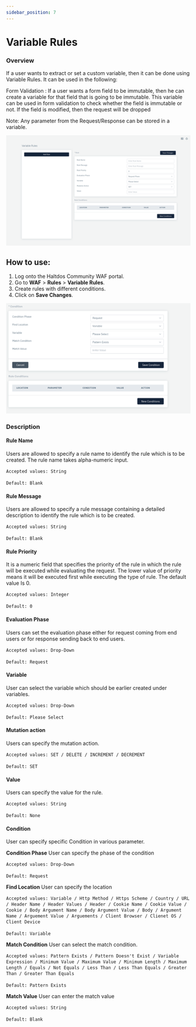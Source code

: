 ```yaml
---
sidebar_position: 7
---
```


# Variable Rules

### Overview
If a user wants to extract or set a custom variable, then it can be done using Variable Rules. It can be used in the following:

Form Validation : If a user wants a form field to be immutable, then he can create a variable for that field that is going to be immutable. This variable can be used in form validation to check whether the field is immutable or not. If the field is modified, then the request will be dropped

Note: Any parameter from the Request/Response can be stored in a variable.

![Variable Rule](/img/ce-waf/docs/variable_rule.png)

## How to use:
1. Log onto the Haltdos Community WAF portal.
2. Go to **WAF** > **Rules** > **Variable Rules**.
3. Create rules with different conditions.  
4. Click on **Save Changes**.  

![Variable Rule](/img/ce-waf/docs/variablerulescondition.png)

### Description

#### Rule Name
Users are allowed to specify a rule name to identify the rule which is to be created. The rule name takes alpha-numeric input.

    Accepted values: String 

    Default: Blank  

#### Rule Message 
Users are allowed to specify a rule message containing a detailed description to identify the rule which is to be created.

    Accepted values: String 

    Default: Blank  

#### Rule Priority
It is a numeric field that specifies the priority of the rule in which the rule will be executed while evaluating the request. The lower value of priority means it will be executed first while executing the type of rule. The default value Is 0.

    Accepted values: Integer 

    Default: 0  

#### Evaluation Phase
Users can set the evaluation phase either for request coming from end users or for response sending back to end users.

    Accepted values: Drop-Down 

    Default: Request  

#### Variable
User can select the variable which should be earlier created under variables.

    Accepted values: Drop-Down 

    Default: Please Select 

#### Mutation action
Users can specify the mutation action.

    Accepted values: SET / DELETE / INCREMENT / DECREMENT

    Default: SET          

#### Value
Users can specify the value for the rule.

    Accepted values: String 

    Default: None  

#### Condition
User can specify specific Condition in various parameter.

**Condition Phase**
User can specify the phase of the condition

    Accepted values: Drop-Down 

    Default: Request  
**Find Location**
User can specify the location

    Accepted values: Variable / Http Method / Https Scheme / Country / URL / Header Name / Header Values / Header / Cookie Name / Cookie Value / Cookie / Body Argument Name / Body Argument Value / Body / Argument Name / Arguement Value / Arguements / Client Browser / Clienet OS / Client Device  

    Default: Variable  

**Match Condition**
User can select the match condition.

    Accepted values: Pattern Exists / Pattern Doesn't Exist / Variable Expression / Minimum Value / Maximum Value / Minimum Length / Maximum Length / Equals / Not Equals / Less Than / Less Than Equals / Greater Than / Greater Than Equals

    Default: Pattern Exists  

**Match Value**
User can enter the match value

    Accepted values: String 

    Default: Blank  



